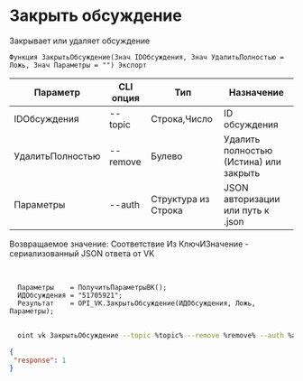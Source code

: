 ﻿---
sidebar_position: 2
---

# Закрыть обсуждение
 Закрывает или удаляет обсуждение



`Функция ЗакрытьОбсуждение(Знач IDОбсуждения, Знач УдалитьПолностью = Ложь, Знач Параметры = "") Экспорт`

  | Параметр | CLI опция | Тип | Назначение |
  |-|-|-|-|
  | IDОбсуждения | --topic | Строка,Число | ID обсуждения |
  | УдалитьПолностью | --remove | Булево | Удалить полностью (Истина) или закрыть |
  | Параметры | --auth | Структура из Строка | JSON авторизации или путь к .json |

  
  Возвращаемое значение:   Соответствие Из КлючИЗначение - сериализованный JSON ответа от VK

<br/>




```bsl title="Пример кода"
  Параметры    = ПолучитьПараметрыВК();
  ИДОбсуждения = "51705921";
  Результат    = OPI_VK.ЗакрытьОбсуждение(ИДОбсуждения, Ложь, Параметры);
```
	


```sh title="Пример команды CLI"
    
  oint vk ЗакрытьОбсуждение --topic %topic% --remove %remove% --auth %auth%

```

```json title="Результат"
{
 "response": 1
}
```
